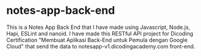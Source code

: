 # notes-app-back-end

This is a Notes App Back End that I have made using Javascript, Node.js, Hapi, ESLint and nanoid. I have made this RESTful API project for Dicoding Certification "Membuat Aplikasi Back-End untuk Pemula dengan Google Cloud" that send the data to notesapp-v1.dicodingacademy.com front-end.
